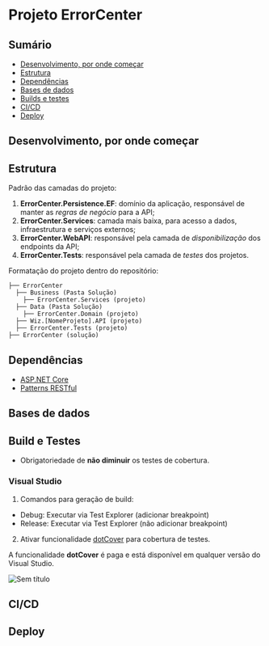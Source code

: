 # Projeto ErrorCenter
 
## Sumário
* [Desenvolvimento, por onde começar](#desenvolvimento-por-onde-começar)
* [Estrutura](#Estrutura)
* [Dependências](#dependências)
* [Bases de dados](#bases-de-dados)
* [Builds e testes](#builds-e-testes)
* [CI/CD](#ci/cd)
* [Deploy](#deploy)
 
## Desenvolvimento, por onde começar

## Estrutura

Padrão das camadas do projeto:

1. **ErrorCenter.Persistence.EF**: domínio da aplicação, responsável de manter as *regras de negócio* para a API;
2. **ErrorCenter.Services**: camada mais baixa, para acesso a dados, infraestrutura e serviços externos;
3. **ErrorCenter.WebAPI**: responsável pela camada de *disponibilização* dos endpoints da API;
4. **ErrorCenter.Tests**: responsável pela camada de *testes* dos projetos.

Formatação do projeto dentro do repositório:

```
├── ErrorCenter 
  ├── Business (Pasta Solução)
    ├── ErrorCenter.Services (projeto)
  ├── Data (Pasta Solução)
    ├── ErrorCenter.Domain (projeto)
  ├── Wiz.[NomeProjeto].API (projeto)
  ├── ErrorCenter.Tests (projeto)
├── ErrorCenter (solução)
```
 
## Dependências

* [ASP.NET Core](https://docs.microsoft.com/en-us/aspnet/core/?view=aspnetcore-2.2)
* [Patterns RESTful](http://standards.rest/)
 
## Bases de dados
 
## Build e Testes

* Obrigatoriedade de **não diminuir** os testes de cobertura.

### **Visual Studio**

1. Comandos para geração de build:
  + Debug: Executar via Test Explorer (adicionar breakpoint)
  + Release: Executar via Test Explorer (não adicionar breakpoint)

2. Ativar funcionalidade [dotCover](https://www.jetbrains.com/pt-br/dotcover/) para cobertura de testes.

A funcionalidade **dotCover** é paga e está disponível em qualquer versão do Visual Studio.

![Sem título](https://user-images.githubusercontent.com/40074126/90507542-6f47ab80-e12c-11ea-9d2c-1e646ad9033c.png)
 
## CI/CD
 
## Deploy 
 